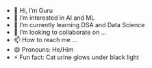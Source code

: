 - 👋 Hi, I’m Guru
- 👀 I’m interested in AI and ML
- 🌱 I’m currently learning DSA and Data Science
- 💞️ I’m looking to collaborate on ...
- 📫 How to reach me ...
- 😄 Pronouns: He/Him
- ⚡ Fun fact: Cat urine glows under black light

<!---
GuruThorat/GuruThorat is a ✨ special ✨ repository because its `README.md` (this file) appears on your GitHub profile.
You can click the Preview link to take a look at your changes.
--->
